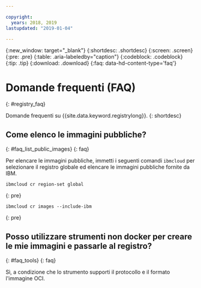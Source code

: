 ```yaml
---

copyright:
  years: 2018, 2019
lastupdated: "2019-01-04"

---
```


{:new_window: target="_blank"}
{:shortdesc: .shortdesc}
{:screen: .screen}
{:pre: .pre}
{:table: .aria-labeledby="caption"}
{:codeblock: .codeblock}
{:tip: .tip}
{:download: .download}
{:faq: data-hd-content-type='faq'}

# Domande frequenti (FAQ)
{: #registry_faq}

Domande frequenti su {{site.data.keyword.registrylong}}.
{: shortdesc}

## Come elenco le immagini pubbliche?
{: #faq_list_public_images}
{: faq}

Per elencare le immagini pubbliche, immetti i seguenti comandi `ibmcloud` per selezionare il registro globale ed elencare le immagini pubbliche fornite da IBM.

```
ibmcloud cr region-set global
```
{: pre}

```
ibmcloud cr images --include-ibm
```
{: pre}

## Posso utilizzare strumenti non docker per creare le mie immagini e passarle al registro?
{: #faq_tools}
{: faq}

Sì, a condizione che lo strumento supporti il protocollo e il formato l'immagine OCI.
